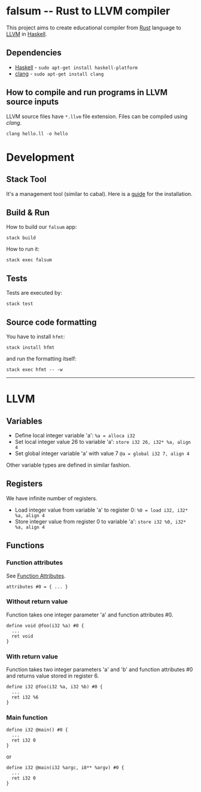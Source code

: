# falsum -- Rust to LLVM compiler

This project aims to create educational compiler from [Rust](rust-lang.org) language to [LLVM](http://llvm.org/) in [Haskell](https://www.haskell.org/).

## Dependencies

* [Haskell](https://www.haskell.org/) - `sudo apt-get install haskell-platform`
* [clang](http://clang.llvm.org/) - `sudo apt-get install clang`

## How to compile and run programs in LLVM source inputs

LLVM source files have `*.llvm` file extension. Files can be compiled using *clang*.

```
clang hello.ll -o hello
```

# Development
## Stack Tool

It's a management tool (similar to cabal).
Here is a [guide](https://docs.haskellstack.org/en/stable/README/) for the installation.


## Build & Run

How to build our `falsum` app:

```
stack build
```

How to run it:

```
stack exec falsum
```

## Tests

Tests are executed by:

```
stack test
```

## Source code formatting

You have to install `hfmt`:

```
stack install hfmt
```

and run the formatting itself:

```
stack exec hfmt -- -w
```

---

# LLVM

## Variables

* Define local integer variable 'a': `%a = alloca i32`
* Set local integer value 26 to variable 'a': `store i32 26, i32* %a, align 4`
* Set global integer variable 'a' with value 7 `@a = global i32 7, align 4`

Other variable types are defined in similar fashion.

## Registers

We have infinite number of registers.

* Load integer value from variable 'a' to register 0: `%0 = load i32, i32* %a, align 4`
* Store integer value from register 0 to variable 'a': `store i32 %0, i32* %a, align 4`

## Functions

### Function attributes

See [Function Attributes](http://llvm.org/docs/LangRef.html#fnattrs).

`attributes #0 = { ... }`

### Without return value

Function takes one integer parameter 'a' and function attributes #0.

```
define void @foo(i32 %a) #0 {
  ...
  ret void
}
```

### With return value

Function takes two integer parameters 'a' and 'b' and function attributes #0 and returns value stored in register 6.

```
define i32 @foo(i32 %a, i32 %b) #0 {
  ...
  ret i32 %6
}
```

### Main function
```
define i32 @main() #0 {
  ...
  ret i32 0
}
```
or
```
define i32 @main(i32 %argc, i8** %argv) #0 {
  ...
  ret i32 0
}
```
